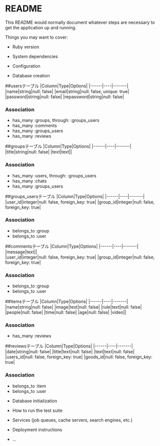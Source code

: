 # README

This README would normally document whatever steps are necessary to get the
application up and running.

Things you may want to cover:

* Ruby version

* System dependencies

* Configuration

* Database creation

##usersテーブル
|Column|Type|Options|
|------|----|-------|
|name|string|null: false|
|email|string|null: false, unique: true|
|password|string|null: false|
|repassword|string|null: false|

### Association
- has_many :groups, through: :groups_users
- has_many :comments
- has_many :groups_users
- has_many :reviews

##groupsテーブル
|Column|Type|Options|
|------|----|-------|
|title|string|null: false|
|text|text||

### Association
- has_many :users, through: :groups_users
- has_many :chats
- has_many :groups_users

##groups_usersテーブル
|Column|Type|Options|
|------|----|-------|
|user_id|integer|null: false, foreign_key: true|
|group_id|integer|null: false, foreign_key: true|

### Association
- belongs_to :group
- belongs_to :user

##commentsテーブル
|Column|Type|Options|
|------|----|-------|
|message|text||  
|user_id|integer|null: false, foreign_key: true|
|group_id|integer|null: false, foreign_key: true|

### Association
- belongs_to :group
- belongs_to :user

##itemsテーブル
|Column|Type|Options|
|------|----|-------|
|name|string|null: false| 
|image|text|null: false|
|rule|text|null: false|
|people|null: false|
|time|null: false|
|age|null: false|
|video||

### Association
- has_many :reviews

##reviewsテーブル
|Column|Type|Options|
|------|----|-------|
|date|string|null: false| 
|title|text|null: false|
|text|text|null: false|
|users_id|null: false, foreign_key: true|
|goods_id|null: false, foreign_key: true|

### Association
- belongs_to :item
- belongs_to :user

* Database initialization

* How to run the test suite

* Services (job queues, cache servers, search engines, etc.)

* Deployment instructions

* ...
